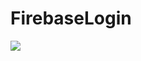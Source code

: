 # FirebaseLogin

[![](https://jitpack.io/v/asvid/FirebaseLogin.svg)](https://jitpack.io/#asvid/FirebaseLogin)
